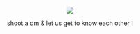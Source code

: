 <p align="center">
<img src="https://cdn.discordapp.com/attachments/1252898380636491807/1429812960330780794/Untitled227_20251020194600.png?ex=6906a9d6&is=69055856&hm=832e70385403987a4c06eeae2c6de6a33281fd3cfe8370962b1d250c01fd25ae&" />
<p align="center">
                          shoot a dm & let us get to know each other !
  <p align="center">
